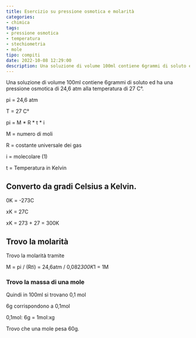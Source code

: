 ```yaml
---
title: Esercizio su pressione osmotica e molarità
categories:
- chimica
tags:
- pressione osmotica
- temperatura
- stechiometria
- mole
tipo: compiti
date: 2022-10-08 12:29:00
description: Una soluzione di volume 100ml contiene 6grammi di soluto ed ha una pressione osmotica di 24,6 atm alla temperatura di 27 C°.
---
```


Una soluzione di volume 100ml contiene 6grammi di soluto ed ha una pressione osmotica di 24,6 atm alla temperatura di 27 C°.

pi = 24,6 atm

T = 27 C°

pi = M * R * t * i

M = numero di moli

R = costante universale dei gas

i = molecolare (1)

t = Temperatura in Kelvin

## Converto da gradi Celsius a Kelvin.

0K = -273C

xK = 27C

xK = 273 + 27 = 300K

## Trovo la molarità

Trovo la molarità tramite 

M = pi / (R*t*i) = 24,6atm / 0,082*300K*1 = 1M

### Trovo la massa di una mole

Quindi in 100ml si trovano 0,1 mol

6g corrispondono a 0,1mol

0,1mol: 6g = 1mol:xg

Trovo che una mole pesa 60g.